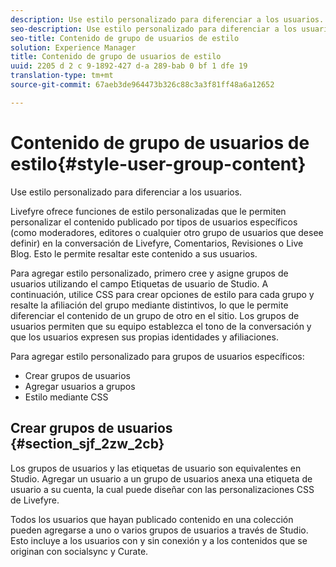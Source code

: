 ```yaml
---
description: Use estilo personalizado para diferenciar a los usuarios.
seo-description: Use estilo personalizado para diferenciar a los usuarios.
seo-title: Contenido de grupo de usuarios de estilo
solution: Experience Manager
title: Contenido de grupo de usuarios de estilo
uuid: 2205 d 2 c 9-1892-427 d-a 289-bab 0 bf 1 dfe 19
translation-type: tm+mt
source-git-commit: 67aeb3de964473b326c88c3a3f81ff48a6a12652

---
```



# Contenido de grupo de usuarios de estilo{#style-user-group-content}

Use estilo personalizado para diferenciar a los usuarios.

Livefyre ofrece funciones de estilo personalizadas que le permiten personalizar el contenido publicado por tipos de usuarios específicos (como moderadores, editores o cualquier otro grupo de usuarios que desee definir) en la conversación de Livefyre, Comentarios, Revisiones o Live Blog. Esto le permite resaltar este contenido a sus usuarios.

Para agregar estilo personalizado, primero cree y asigne grupos de usuarios utilizando el campo Etiquetas de usuario de Studio. A continuación, utilice CSS para crear opciones de estilo para cada grupo y resalte la afiliación del grupo mediante distintivos, lo que le permite diferenciar el contenido de un grupo de otro en el sitio. Los grupos de usuarios permiten que su equipo establezca el tono de la conversación y que los usuarios expresen sus propias identidades y afiliaciones.

Para agregar estilo personalizado para grupos de usuarios específicos:

* Crear grupos de usuarios
* Agregar usuarios a grupos
* Estilo mediante CSS

## Crear grupos de usuarios {#section_sjf_2zw_2cb}

Los grupos de usuarios y las etiquetas de usuario son equivalentes en Studio. Agregar un usuario a un grupo de usuarios anexa una etiqueta de usuario a su cuenta, la cual puede diseñar con las personalizaciones CSS de Livefyre.

Todos los usuarios que hayan publicado contenido en una colección pueden agregarse a uno o varios grupos de usuarios a través de Studio. Esto incluye a los usuarios con y sin conexión y a los contenidos que se originan con socialsync y Curate.
